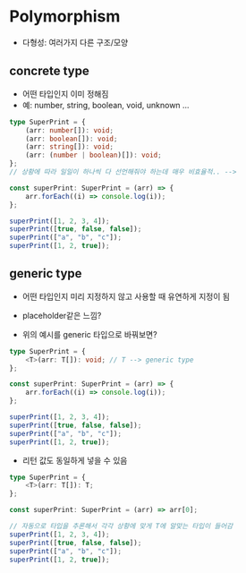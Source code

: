 # Polymorphism

- 다형성: 여러가지 다른 구조/모양

## concrete type

- 어떤 타입인지 이미 정해짐
- 예: number, string, boolean, void, unknown ...

```ts
type SuperPrint = {
	(arr: number[]): void;
	(arr: boolean[]): void;
	(arr: string[]): void;
	(arr: (number | boolean)[]): void;
};
// 상황에 따라 일일이 하나씩 다 선언해줘야 하는데 매우 비효율적.. -->

const superPrint: SuperPrint = (arr) => {
	arr.forEach((i) => console.log(i));
};

superPrint([1, 2, 3, 4]);
superPrint([true, false, false]);
superPrint(["a", "b", "c"]);
superPrint([1, 2, true]);
```

## generic type
- 어떤 타입인지 미리 지정하지 않고 사용할 때 유연하게 지정이 됨
- placeholder같은 느낌?

- 위의 예시를 generic 타입으로 바꿔보면?

```ts
type SuperPrint = {
	<T>(arr: T[]): void; // T --> generic type
};

const superPrint: SuperPrint = (arr) => {
	arr.forEach((i) => console.log(i));
};

superPrint([1, 2, 3, 4]);
superPrint([true, false, false]);
superPrint(["a", "b", "c"]);
superPrint([1, 2, true]);
```

- 리턴 값도 동일하게 넣을 수 있음
```ts
type SuperPrint = {
	<T>(arr: T[]): T;
};

const superPrint: SuperPrint = (arr) => arr[0];

// 자동으로 타입을 추론해서 각각 상황에 맞게 T에 알맞는 타입이 들어감
superPrint([1, 2, 3, 4]);
superPrint([true, false, false]);
superPrint(["a", "b", "c"]);
superPrint([1, 2, true]);
```
